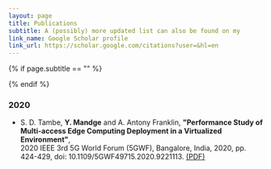 ```yaml
---
layout: page
title: Publications
subtitle: A (possibly) more updated list can also be found on my
link_name: Google Scholar profile
link_url: https://scholar.google.com/citations?user=&hl=en
---
```


{% if page.subtitle == "" %}
<div class="empty_subtitle"></div>
{% endif %}

### 2020
- S. D. Tambe, **Y. Mandge** and A. Antony Franklin, **"Performance Study of Multi-access Edge Computing Deployment in a Virtualized Environment"**, <br> 2020 IEEE 3rd 5G World Forum (5GWF), Bangalore, India, 2020, pp. 424-429, doi: 10.1109/5GWF49715.2020.9221113. [(PDF)](/docs/)
